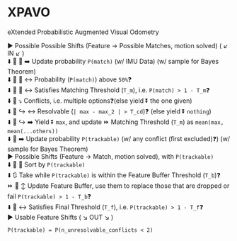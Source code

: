 # XPAVO
eXtended Probabilistic Augmented Visual Odometry

▶️ Possible Possible Shifts (Feature -> Possible Matches, motion solved) ( ↙️ IN ↙️ )<br>
⬇️ 🔄 🔄 ➡️ Update probability `P(match)` (w\/ IMU Data) (w\/ sample for Bayes Theorem)<br>
⬇️ 🔄 🔄 ↔️ Probability (`P(match)`) above `50%`❓<br>
⬇️ 🔄 🔄 ↔️ Satisfies Matching Threshold (`T_m`), i.e. `P(match) > 1 - T_m`❓<br>
⬇️ 🔄 ⤵️ Conflicts, i.e. multiple options❓(else yield ⏬ the one given)<br>
⬇️ 🔄 ↪️ ↔️ Resolvable (`| max - max_2 | > T_cd`)❓ (else yield ⏬ `nothing`)<br>
⬇️ 🔄 ↪️ ➡️ Yield ⏬ `max`, and update ⏩ Matching Threshold (`T_m`) as `mean(max, mean(...others))`<br>
⬇️ 🔄 ➡️ Update probability `P(trackable)` (w\/ any conflict (first excluded)❓) (w\/ sample for Bayes Theorem)<br>
▶️ Possible Shifts (Feature -> Match, motion solved), with `P(trackable)`<br>
⬇️ 🔄 🔀 Sort by `P(trackable)`<br>
⬇️ 🔃 Take while `P(trackable)` is within the Feature Buffer Threshold (`T_b`)❓<br>
⏩ 🔄 ↕️ Update Feature Buffer, use them to replace those that are dropped or fail `P(trackable) > 1 - T_b`❓<br>
⬇️ 🔄 ↔️ Satisfies Final Threshold (`T_f`), i.e. `P(trackable) > 1 - T_f`❓<br>
▶️ Usable Feature Shifts ( ↘️ OUT ↘️ )<br>

`P(trackable) = P(n_unresolvable_conflicts < 2)`
